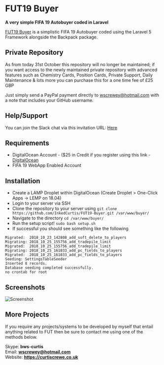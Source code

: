 # FUT19 Buyer

**A very simple FIFA 19 Autobuyer coded in Laravel**

[FUT19 Buyer](https://github.com/InkedCurtis/FUT19-Buyer) is a simplistic FIFA 19 Autobuyer coded using the Laravel 5 Framework alongside the Backpack package.

## Private Repository

As from today 31st October this repository will no longer be maintained; if you want access to the newly maintained private repository with advanced features such as Chemistry Cards, Position Cards, Private Support, Daily Maintenance & lots more you can purchase this for a one time fee of £25 GBP

Just simply send a PayPal payment directly to wscrewey@hotmail.com with a note that includes your GitHub username.

## Help/Support

You can join the Slack chat via this invitation URL: [Here](https://join.slack.com/t/fut19buyer/shared_invite/enQtNTA5Mjg1ODUyMzcwLTc3Y2FhYWRhM2Q1ZGMwMGU4ZjNmMmQwYmFjY2RhMjJjYWQ1YzE3M2NiMzUwZDgwNzY5MDcwYzY4ODM4MTUzMDQ)

## Requirements

* DigitalOcean Account - ($25 in Credit if you register using this link - [DigitalOcean](https://m.do.co/c/96b227b93ca5)
* FIFA 19 WebApp Enabled Account

## Installation

* Create a LAMP Droplet within DigitalOcean (Create Droplet > One-Click Apps -> LEMP on 18.04)
* Login to your server via SSH
* Clone the repository to your server using `git clone https://github.com/InkedCurtis/FUT19-Buyer.git /var/www/buyer/`
* Navigate to the directory `cd /var/www/buyer/`
* Run the setup script! `sudo bash setup.sh`
* If successful you should see something like the following
```
Migrated:  2018_10_23_142808_add_soft_delete_to_players
Migrating: 2018_10_25_155756_add_tradepile_limit
Migrated:  2018_10_25_155756_add_tradepile_limit
Migrating: 2018_10_25_161033_add_pc_fields_to_players
Migrated:  2018_10_25_161033_add_pc_fields_to_players
Seeding: SettingsTableSeeder
Inserted 8 records.
Database seeding completed successfully.
no crontab for root
```

## Screenshots

![Screenshot](https://i.imgur.com/4kBLiIp.png)

## More Projects
If you require any projects/systems to be developed by myself that entail anything related to FUT then be sure to contact me using one of the methods below.

Skype: <strong>bws-curtis</strong><br/>
Email: <strong>wscrewey@hotmail.com</strong><br/>
Website: <strong>https://curtiscrewe.co.uk</strong>
